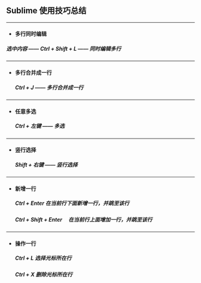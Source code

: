 ## Sublime 使用技巧总结
---
- #### 多行同时编辑 
 ##### 选中内容 —— Ctrl + Shift + L —— 同时编辑多行
---
- #### 多行合并成一行
  #####  Ctrl + J —— 多行合并成一行





---
- #### 任意多选
  #####  Ctrl + 左键 —— 多选





---
- #### 竖行选择
  #####  Shift + 右键 —— 竖行选择
  
  
  
  

---
- #### 新增一行
  ##### Ctrl + Enter             在当前行下面新增一行，并跳至该行
  ##### Ctrl + Shift + Enter     在当前行上面增加一行，并跳至该行





---
- #### 操作一行
  ##### Ctrl + L        选择光标所在行
  ##### Ctrl + X        删除光标所在行
